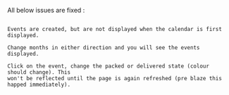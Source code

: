 All below issues are fixed :

```Meteor Test code for pretty-fullCalendar

Events are created, but are not displayed when the calendar is first displayed.

Change months in either direction and you will see the events displayed.

Click on the event, change the packed or delivered state (colour should change). This
won't be reflected until the page is again refreshed (pre blaze this happed immediately).

```